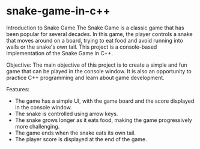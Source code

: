 # snake-game-in-c++
Introduction to Snake Game
The Snake Game is a classic game that has been popular for several decades. In this game, the player controls a snake that moves around on a board, trying to eat food and avoid running into walls or the snake's own tail. This project is a console-based implementation of the Snake Game in C++. 

Objective: 
The main objective of this project is to create a simple and fun game that can be played in the console window. It is also an opportunity to practice C++ programming and learn about game development.


Features:
-	The game has a simple UI, with the game board and the score displayed in the console window.
-	The snake is controlled using arrow keys.
-	The snake grows longer as it eats food, making the game progressively more challenging.
-	The game ends when the snake eats its own tail.
-	The player score is displayed at the end of the game.
